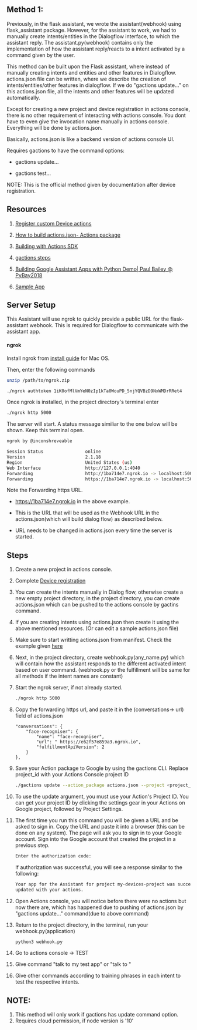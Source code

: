 ## Method 1: 
Previously, in the flask assistant, we wrote the assistant(webhook) using flask_assistant package. However, for the assistant to work, we had to manually create intents/entities in the Dialogflow interface, to which the assistant reply. The assistant.py(webhook) contains only the implementation of how the assistant reply/reacts to a intent activated by a command given by the user.

This method can be built upon the Flask assistant, where instead of manually creating intents and entities and other features in Dialogflow. actions.json file can be written, where we describe the creation of intents/entities/other features in dialogflow. If we do "gactions update..." on this actions.json file, all the intents and other features will be updated automatically. 

Except for creating a new project and device registration in actions console, there is no other requirement of interacting with actions console. You dont have to even give the invocation name manually in actions console. Everything will be done by actions.json. 

Basically, actions.json is like a backend version of actions console UI.

Requires gactions to have the command options: 

* gactions update...

* gactions test...

NOTE: This is the official method given by documentation after device registration.

## Resources
1. [Register custom Device actions](https://developers.google.com/assistant/sdk/guides/service/python/extend/custom-actions)

1. [How to build actions.json- Actions package](https://developers.google.com/assistant/conversational/df-asdk/reference/action-package/rest/Shared.Types/ActionPackage)

1. [Building with Actions SDK](https://developers.google.com/assistant/conversational/df-asdk/actions-sdk/define-actions)

1. [gactions steps](https://developers.google.com/assistant/conversational/df-asdk/actions-sdk/gactions-cli)

1. [Building Google Assistant Apps with Python Demo| Paul Bailey @ PyBay2018](https://www.youtube.com/watch?v=5eRxMyf_2Rc)

1. [Sample App](https://github.com/pizzapanther/google-actions-python-example)

## Server Setup

This Assistant will use ngrok to quickly provide a public URL for the flask-assistant webhook. This is required for Dialogflow to communicate with the assistant app.

#### **ngrok**

Install ngrok from [install guide](https://dashboard.ngrok.com/get-started/setup) for Mac OS. 


Then, enter the following commands
```bash
unzip /path/to/ngrok.zip
```

```bash
./ngrok authtoken 1iK0ofMlVmYeN0zIp1kTa0WouPD_5njYQVBzD9NxWMDrRRet4
```

Once ngrok is installed, in the project directory's terminal enter

```bash
./ngrok http 5000
```

The server will start. A status message similiar to the one below will be shown. Keep this terminal open.

```bash
ngrok by @inconshreveable                                                                

Session Status                online
Version                       2.1.18
Region                        United States (us)
Web Interface                 http://127.0.0.1:4040
Forwarding                    http://1ba714e7.ngrok.io -> localhost:5000
Forwarding                    https://1ba714e7.ngrok.io -> localhost:5000
```
Note the Forwarding https URL.

* https://1ba714e7.ngrok.io in the above example.

* This is the URL that will be used as the Webhook URL in the actions.json(which will build dialog flow) as described below.

* URL needs to be changed in actions.json every time the server is started. 

## Steps

1. Create a new project in actions console.

1. Complete [Device registration](https://developers.google.com/assistant/sdk/guides/service/python)

1. You can create the intents manually in Dialog flow, otherwise create a new empty project directory, in the project directory, you can create actions.json which can be pushed to the actions console by gactins command.

1. If you are creating intents using actions.json then create it using the above mentioned resources. (Or can edit a sample actions.json file)

1. Make sure to start writting actions.json from manifest. Check the example given [here](https://developers.google.com/assistant/sdk/guides/service/python/extend/custom-actions)

1. Next, in the project directory, create webhook.py(any_name.py) which will contain how the assistant responds to the different activated intent based on user command. (webhook.py or the fulfillment will be same for all methods if the intent names are constant)

1. Start the ngrok server, if not already started.

    ```bash
    ./ngrok http 5000
    ```
1. Copy the forwarding https url, and paste it in the (conversations-> url) field of actions.json

    ```
    "conversations": {
        "face-recogniser": {
            "name": "face-recogniser",
            "url": " https://e62f57e859a3.ngrok.io",
            "fulfillmentApiVersion": 2
        }
    },
    ```
1. Save your Action package to Google by using the gactions CLI. Replace project_id with your Actions Console project ID

   ```bash
   ./gactions update --action_package actions.json --project <project_id>
   ```
1. To use the update argument, you must use your Action's Project ID. You can get your project ID by clicking the settings gear in your Actions on Google project, followed by Project Settings.

1. The first time you run this command you will be given a URL and be asked to sign in. Copy the URL and paste it into a browser (this can be done on any system). The page will ask you to sign in to your Google account. Sign into the Google account that created the project in a previous step.

   ```bash
   Enter the authorization code:
   ```
   If authorization was successful, you will see a response similar to the following:
   ```bash
   Your app for the Assistant for project my-devices-project was successfully
   updated with your actions.
   ```
1. Open Actions console, you will notice before there were no actions but now there are, which has happened due to pushing of actions.json by "gactions update..." command(due to above command)

1. Return to the project directory, in the terminal, run your webhook.py(application)
   ```bash
   python3 webhook.py
   ```
   
1. Go to actions console -> TEST

1. Give command "talk to my test app" or "talk to <invocation name>"

1. Give other commands according to training phrases in each intent to test the respective intents.


## NOTE: 
1. This method will only work if gactions has update command option.
1. Requires cloud permission, if node version is '10'
